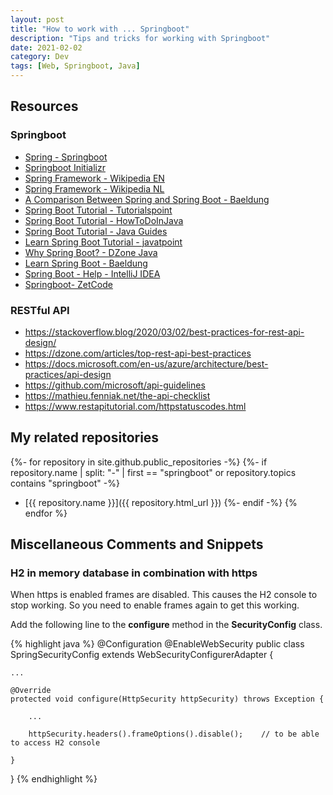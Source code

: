 ```yaml
---
layout: post
title: "How to work with ... Springboot"
description: "Tips and tricks for working with Springboot"
date: 2021-02-02
category: Dev
tags: [Web, Springboot, Java]
---
```


## Resources

### Springboot

* [Spring - Springboot](https://spring.io/projects/spring-boot)
* [Springboot Initializr](https://start.spring.io)
* [Spring Framework - Wikipedia EN](https://en.wikipedia.org/wiki/Spring_Framework)
* [Spring Framework - Wikipedia NL](https://nl.wikipedia.org/wiki/Spring_Framework)
* [A Comparison Between Spring and Spring Boot - Baeldung](https://www.baeldung.com/spring-vs-spring-boot)
* [Spring Boot Tutorial - Tutorialspoint](https://www.tutorialspoint.com/spring_boot/index.htm)
* [Spring Boot Tutorial - HowToDoInJava](https://howtodoinjava.com/spring-boot-tutorials/)
* [Spring Boot Tutorial - Java Guides](https://www.javaguides.net/p/spring-boot-tutorial.html)
* [Learn Spring Boot Tutorial - javatpoint](https://www.javatpoint.com/spring-boot-tutorial)
* [Why Spring Boot? - DZone Java](https://dzone.com/articles/why-springboot)
* [Learn Spring Boot - Baeldung](https://www.baeldung.com/spring-boot)
* [Spring Boot - Help - IntelliJ IDEA](https://www.jetbrains.com/help/idea/spring-boot.html)
* [Springboot- ZetCode](http://zetcode.com/all/#springboot)

### RESTful API

* <https://stackoverflow.blog/2020/03/02/best-practices-for-rest-api-design/>
* <https://dzone.com/articles/top-rest-api-best-practices>
* <https://docs.microsoft.com/en-us/azure/architecture/best-practices/api-design>
* <https://github.com/microsoft/api-guidelines>
* <https://mathieu.fenniak.net/the-api-checklist>
* <https://www.restapitutorial.com/httpstatuscodes.html>

## My related repositories

{%- for repository in site.github.public_repositories -%}
{%- if repository.name | split: "-" | first == "springboot" or repository.topics contains "springboot" -%}
* [{{ repository.name }}]({{ repository.html_url }})
{%- endif -%}
{% endfor %}


## Miscellaneous Comments and Snippets

### H2 in memory database in combination with https

When https is enabled frames are disabled. This causes the H2 console to stop working. So you need to enable frames again to get this working. 

Add the following line to the **configure** method in the **SecurityConfig** class.

{% highlight java %}
@Configuration
@EnableWebSecurity
public class SpringSecurityConfig extends WebSecurityConfigurerAdapter {

    ...

    @Override
    protected void configure(HttpSecurity httpSecurity) throws Exception {

        ...

        httpSecurity.headers().frameOptions().disable();    // to be able to access H2 console

    }

}
{% endhighlight %}